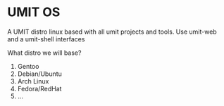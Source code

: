 # UMIT OS

A UMIT distro linux based with all umit projects and tools.
Use umit-web and a umit-shell interfaces


What distro we will base?

1) Gentoo
2) Debian/Ubuntu
3) Arch Linux
4) Fedora/RedHat
5) ...